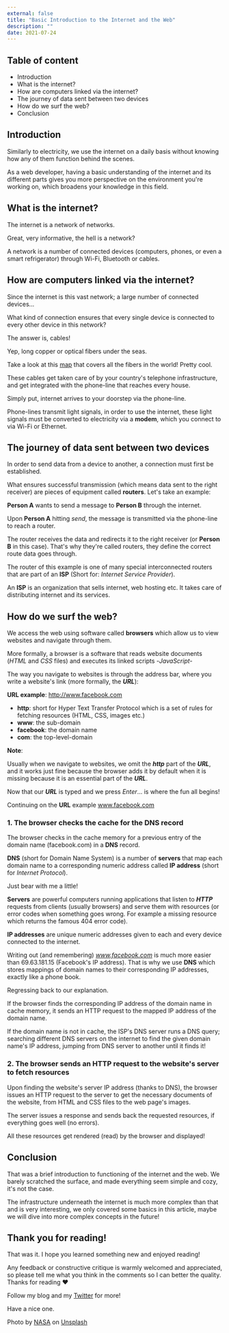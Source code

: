 ```yaml
---
external: false
title: "Basic Introduction to the Internet and the Web"
description: ""
date: 2021-07-24
---
```


## Table of content

- Introduction
- What is the internet?
- How are computers linked via the internet?
- The journey of data sent between two devices
- How do we surf the web?
- Conclusion

## Introduction

Similarly to electricity, we use the internet on a daily basis without knowing how any of them function behind the scenes.

As a web developer, having a basic understanding of the internet and its different parts gives you more perspective on the environment you're working on, which broadens your knowledge in this field.


## What is the internet?

The internet is a network of networks.

Great, very informative, the hell is a network?

A network is a number of connected devices (computers, phones, or even a smart refrigerator) through Wi-Fi, Bluetooth or cables.


## How are computers linked via the internet?

Since the internet is this vast network; a large number of connected devices…

What kind of connection ensures that every single device is connected to every other device in this network?

The answer is, cables!

Yep, long copper or optical fibers under the seas.

Take a look at this [map](https://www.submarinecablemap.com) that covers all the fibers in the world! Pretty cool.

These cables get taken care of by your country's telephone infrastructure, and get integrated with the phone-line that reaches every house.

Simply put, internet arrives to your doorstep via the phone-line.

Phone-lines transmit light signals, in order to use the internet, these light signals must be converted to electricity via a **modem**, which you connect to via Wi-Fi or Ethernet.


## The journey of data sent between two devices

In order to send data from a device to another, a connection must first be established.

What ensures successful transmission (which means data sent to the right receiver) are pieces of equipment called **routers**. Let's take an example:

**Person A** wants to send a message to **Person B** through the internet.

Upon **Person A** hitting *send*, the message is transmitted via the phone-line to reach a router.

The router receives the data and redirects it to the right receiver (or **Person B** in this case). That's why they're called routers, they define the correct route data goes through.

The router of this example is one of many special interconnected routers that are part of an **ISP** (Short for: *Internet Service Provider*).

An **ISP** is an organization that sells internet, web hosting etc. It takes care of distributing internet and its services.


## How do we surf the web?

We access the web using software called **browsers** which allow us to view websites and navigate through them.

More formally, a browser is a software that reads website documents (*HTML* and *CSS* files) and executes its linked scripts -*JavaScript*-

The way you navigate to websites is through the address bar, where you write a website's link (more formally, the ***URL***):

**URL example**: http://www.facebook.com

- **http**: short for Hyper Text Transfer Protocol which is a set of rules for fetching resources (HTML, CSS, images etc.)
- **www**: the sub-domain
- **facebook**: the domain name
- **com**: the top-level-domain

**Note**:

Usually when we navigate to websites, we omit the ***http*** part of the ***URL***, and it works just fine because the browser adds it by default when it is missing because it is an essential part of the ***URL***.

Now that our ***URL*** is typed and we press *Enter*… is where the fun all begins!

Continuing on the **URL** example www.facebook.com

### 1. The browser checks the cache for the DNS record

The browser checks in the cache memory for a previous entry of the domain name (facebook.com) in a **DNS** record.

**DNS** (short for Domain Name System) is a number of **servers** that map each domain name to a corresponding numeric address called **IP address** (short for *Internet Protocol*).

Just bear with me a little!

**Servers** are powerful computers running applications that listen to ***HTTP*** requests from clients (usually browsers) and serve them with resources (or error codes when something goes wrong. For example a missing resource which returns the famous 404 error code).

**IP addresses** are unique numeric addresses given to each and every device connected to the internet.

Writing out (and remembering) *www.facebook.com* is much more easier than 69.63.181.15 (Facebook's IP address). That is why we use **DNS** which stores mappings of domain names to their corresponding IP addresses, exactly like a phone book.

Regressing back to our explanation.

If the browser finds the corresponding IP address of the domain name in cache memory, it sends an HTTP request to the mapped IP address of the domain name.

If the domain name is not in cache, the ISP's DNS server runs a DNS query; searching different DNS servers on the internet to find the given domain name's IP address, jumping from DNS server to another until it finds it!


### 2. The browser sends an HTTP request to the website's server to fetch resources

Upon finding the website's server IP address (thanks to DNS), the browser issues an HTTP request to the server to get the necessary documents of the website, from HTML and CSS files to the web page's images.

The server issues a response and sends back the requested resources, if everything goes well (no errors).

All these resources get rendered (read) by the browser and displayed!


## Conclusion

That was a brief introduction to functioning of the internet and the web. We barely scratched the surface, and made everything seem simple and cozy, it's not the case.

The infrastructure underneath the internet is much more complex than that and is very interesting, we only covered some basics in this article, maybe we will dive into more complex concepts in the future!


## Thank you for reading!

That was it. I hope you learned something new and enjoyed reading!

Any feedback or constructive critique is warmly welcomed and appreciated, so please tell me what you think in the comments so I can better the quality. Thanks for reading ❤️

Follow my blog and my [Twitter](https://twitter.com/yamanidev) for more!

Have a nice one.

Photo by <a href="https://unsplash.com/@nasa?utm_source=unsplash&utm_medium=referral&utm_content=creditCopyText">NASA</a> on <a href="https://unsplash.com/s/photos/internet?utm_source=unsplash&utm_medium=referral&utm_content=creditCopyText">Unsplash</a>
  












